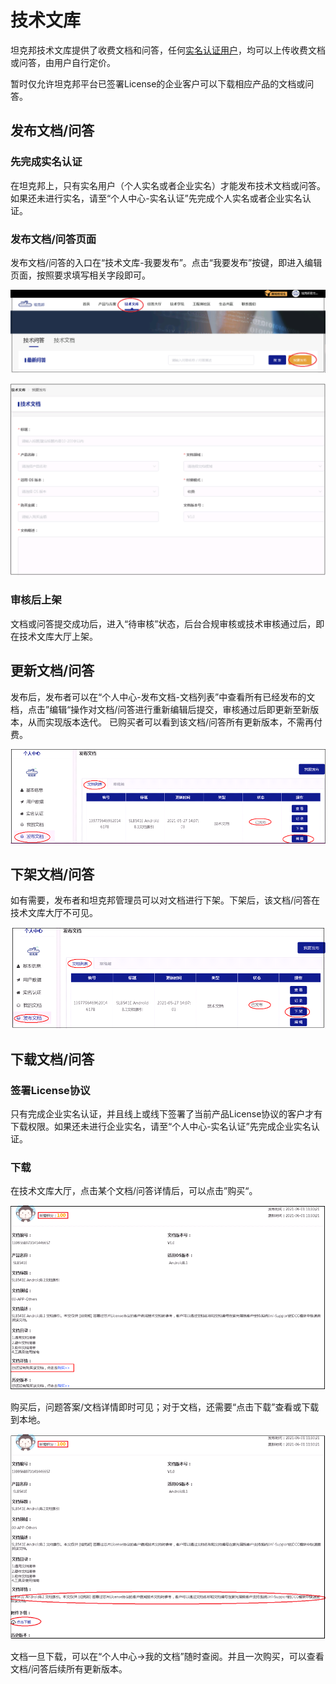 #  技术文库

坦克邦技术文库提供了收费文档和问答，任何[实名认证用户](/registration#实名认证及开通电子账户)，均可以上传收费文档或问答，由用户自行定价。

暂时仅允许坦克邦平台已签署License的企业客户可以下载相应产品的文档或问答。

## 发布文档/问答

### 先完成实名认证

在坦克邦上，只有实名用户（个人实名或者企业实名）才能发布技术文档或问答。如果还未进行实名，请至“个人中心-实名认证”先完成个人实名或者企业实名认证。

### 发布文档/问答页面

发布文档/问答的入口在“技术文库-我要发布”。点击“我要发布”按键，即进入编辑页面，按照要求填写相关字段即可。

![](techdoc.assets/fabu1.png)



![](techdoc.assets/fabu2.png)



### 审核后上架

文档或问答提交成功后，进入“待审核”状态，后台合规审核或技术审核通过后，即在技术文库大厅上架。



## 更新文档/问答

发布后，发布者可以在“个人中心-发布文档-文档列表”中查看所有已经发布的文档，点击”编辑“操作对文档/问答进行重新编辑后提交，审核通过后即更新至新版本，从而实现版本迭代。
已购买者可以看到该文档/问答所有更新版本，不需再付费。

![](techdoc.assets/gengxin1.png)



## 下架文档/问答

如有需要，发布者和坦克邦管理员可以对文档进行下架。下架后，该文档/问答在技术文库大厅不可见。

![](techdoc.assets/xiajia1.png)



## 下载文档/问答

### 签署License协议

只有完成企业实名认证，并且线上或线下签署了当前产品License协议的客户才有下载权限。如果还未进行企业实名，请至“个人中心-实名认证”先完成企业实名认证。



### 下载

在技术文库大厅，点击某个文档/问答详情后，可以点击”购买“。

![](techdoc.assets/xiazai1.png)



购买后，问题答案/文档详情即时可见；对于文档，还需要“点击下载”查看或下载到本地。

![](techdoc.assets/xiazai2.png)



文档一旦下载，可以在“个人中心->我的文档”随时查阅。并且一次购买，可以查看文档/问答后续所有更新版本。